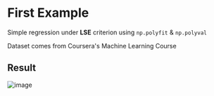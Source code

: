# First Example
Simple regression under **LSE** criterion using `np.polyfit` & `np.polyval`

Dataset comes from Coursera's Machine Learning Course

## Result
![image](http://oph1aen4o.bkt.clouddn.com/18-1-30/89962212.jpg)
